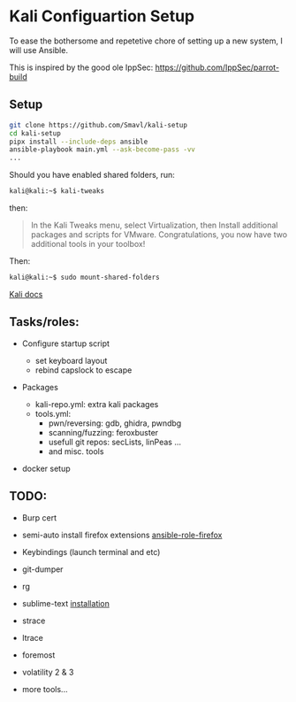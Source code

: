 # Kali Configuartion Setup 

To ease the bothersome and repetetive chore of setting up a new system, I will use Ansible.

This is inspired by the good ole IppSec: https://github.com/IppSec/parrot-build

## Setup

```bash
git clone https://github.com/Smavl/kali-setup
cd kali-setup
pipx install --include-deps ansible
ansible-playbook main.yml --ask-become-pass -vv
...
```

Should you have enabled shared folders, run:
```bash
kali@kali:~$ kali-tweaks
```
then:
> In the Kali Tweaks menu, select Virtualization, then Install additional packages and scripts for VMware. Congratulations, you now have two additional tools in your toolbox!

Then:

```bash
kali@kali:~$ sudo mount-shared-folders
```
[Kali docs](https://www.kali.org/docs/virtualization/install-vmware-guest-tools/#adding-support-for-shared-folders-when-using-ovt)

## Tasks/roles:

- Configure startup script
    - set keyboard layout
    - rebind capslock to escape
- Packages
    - kali-repo.yml: extra kali packages
    - tools.yml: 
        - pwn/reversing: gdb, ghidra, pwndbg
        - scanning/fuzzing: feroxbuster
        - usefull git repos: secLists, linPeas ...
        - and misc. tools

- docker setup

## TODO:
- Burp cert
- semi-auto install firefox extensions [ansible-role-firefox](https://github.com/unrblt/ansible-role-firefox)
- Keybindings (launch terminal and etc)
- git-dumper
- rg
- sublime-text [installation](https://www.sublimetext.com/docs/linux_repositories.html#apt)
- strace
- ltrace
- foremost
- volatility 2 & 3

- more tools...
